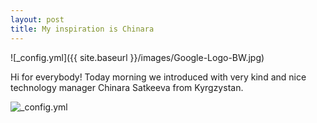 ```yaml
---
layout: post
title: My inspiration is Chinara
---
```

![_config.yml]({{ site.baseurl }}/images/Google-Logo-BW.jpg)

Hi for everybody! Today morning we introduced with very kind and nice technology manager Chinara Satkeeva from Kyrgzystan. 

![_config.yml](http://photos1.meetupstatic.com/photos/member/a/f/0/c/highres_117104812.jpeg)

